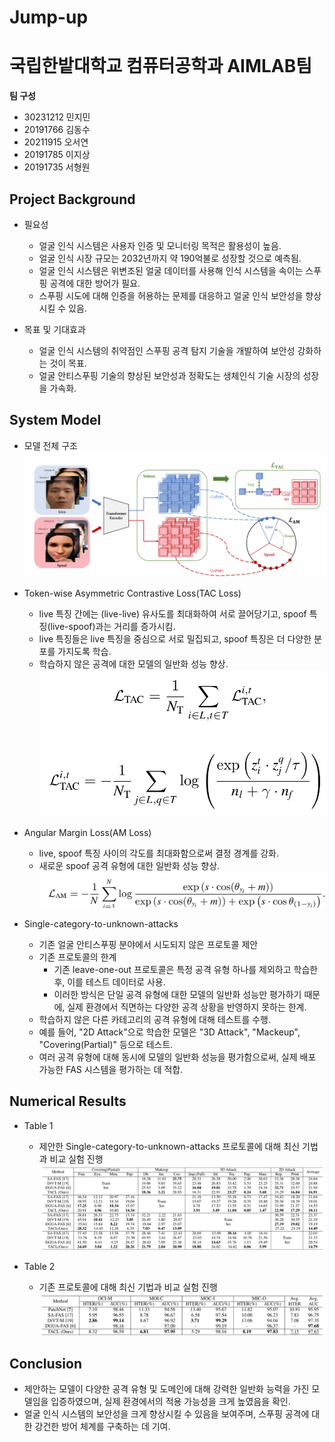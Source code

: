 # Jump-up
# 국립한밭대학교 컴퓨터공학과 AIMLAB팀

**팀 구성**
- 30231212 민지민
- 20191766 김동수
- 20211915 오서연
- 20191785 이지상
- 20191735 서형원

## Project Background
- 필요성
  - 얼굴 인식 시스템은 사용자 인증 및 모니터링 목적은 활용성이 높음.
  - 얼굴 인식 시장 규모는 2032년까지 약 190억불로 성장할 것으로 예측됨.
  - 얼굴 인식 시스템은 위변조된 얼굴 데이터를 사용해 인식 시스템을 속이는 스푸핑 공격에 대한 방어가 필요.
  - 스푸핑 시도에 대해 인증을 허용하는 문제를 대응하고 얼굴 인식 보안성을 향상 시킬 수 있음.
    
- 목표 및 기대효과
  - 얼굴 인식 시스템의 취약점인 스푸핑 공격 탐지 기술을 개발하여 보안성 강화하는 것이 목표.
  - 얼굴 안티스푸핑 기술의 향상된 보안성과 정확도는 생체인식 기술 시장의 성장을 가속화.

## System Model
- 모델 전체 구조
![input](./AIMLAB_img/overview.png)

- Token-wise Asymmetric Contrastive Loss(TAC Loss)
  - live 특징 간에는 (live-live) 유사도를 최대화하여 서로 끌어당기고, spoof 특징(live-spoof)과는 거리를 증가시킴.
  - live 특징들은 live 특징을 중심으로 서로 밀집되고, spoof 특징은 더 다양한 분포를 가지도록 학습.
  - 학습하지 않은 공격에 대한 모델의 일반화 성능 향상.
 ![input](./AIMLAB_img/TAC_Loss.png)

- Angular Margin Loss(AM Loss)
  - live, spoof 특징 사이의 각도를 최대화함으로써 결정 경계를 강화.
  - 새로운 spoof 공격 유형에 대한 일반화 성능 향상.
  ![input](./AIMLAB_img/AM_Loss.png)
     
- Single-category-to-unknown-attacks
  - 기존 얼굴 안티스푸핑 분야에서 시도되지 않은 프로토콜 제안
  - 기존 프로토콜의 한계
    - 기존 leave-one-out 프로토콜은 특정 공격 유형 하나를 제외하고 학습한 후, 이를 테스트 데이터로 사용.
    - 이러한 방식은 단일 공격 유형에 대한 모델의 일반화 성능만 평가하기 때문에, 실제 환경에서 직면하는 다양한 공격 상황을 반영하지 못하는 한계.
  - 학습하지 않은 다른 카테고리의 공격 유형에 대해 테스트를 수행.
  - 예를 들어, "2D Attack"으로 학습한 모델은 "3D Attack", "Mackeup", "Covering(Partial)" 등으로 테스트.
  - 여러 공격 유형에 대해 동시에 모델의 일반화 성능을 평가함으로써, 실제 배포 가능한 FAS 시스템을 평가하는 데 적합.
    
## Numerical Results
- Table 1
  - 제안한 Single-category-to-unknown-attacks 프로토콜에 대해 최신 기법과 비교 실험 진행 
![input](./AIMLAB_img/table_1.png)

- Table 2
  - 기존 프로토콜에 대해 최신 기법과 비교 실험 진행
![input](./AIMLAB_img/table_2.png)

## Conclusion
- 제안하는 모델이 다양한 공격 유형 및 도메인에 대해 강력한 일반화 능력을 가진 모델임을 입증하였으며, 실제 환경에서의 적용 가능성을 크게 높였음을 확인.
- 얼굴 인식 시스템의 보안성을 크게 향상시킬 수 있음을 보여주며, 스푸핑 공격에 대한 강건한 방어 체계를 구축하는 데 기여.
